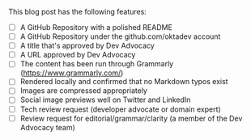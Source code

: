 This blog post has the following features:

- [ ] A GitHub Repository with a polished README
- [ ] A GitHub Repository under the github.com/oktadev account
- [ ] A title that's approved by Dev Advocacy
- [ ] A URL approved by Dev Advocacy
- [ ] The content has been run through Grammarly (https://www.grammarly.com/)
- [ ] Rendered locally and confirmed that no Markdown typos exist
- [ ] Images are compressed appropriately
- [ ] Social image previews well on Twitter and LinkedIn
- [ ] Tech review request (developer advocate or domain expert)
- [ ] Review request for editorial/grammar/clarity (a member of the Dev Advocacy team)
